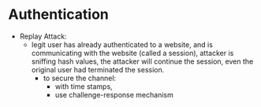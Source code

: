 # Authentication
- Replay Attack:
	- legit user has already authenticated to a website, and is communicating with the website (called a session), attacker is sniffing hash values, the attacker will continue the session, even the original user had terminated the session.
		- to secure the channel: 
			- with time stamps,
			- use challenge-response mechanism